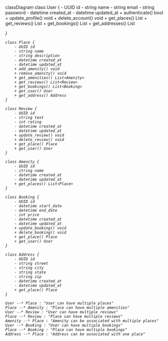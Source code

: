 classDiagram
    class User {
        - UUID id
        - string name
        - string email
        - string password
        - datetime created_at
        - datetime updated_at
        + authenticate() bool
        + update_profile() void
        + delete_account() void
        + get_places() List<Place>
        + get_reviews() List<Review>
        + get_bookings() List<Booking>
        + get_addresses() List<Address>
    }

    class Place {
        - UUID id
        - string name
        - string description
        - datetime created_at
        - datetime updated_at
        + add_amenity() void
        + remove_amenity() void
        + get_amenities() List<Amenity>
        + get_reviews() List<Review>
        + get_bookings() List<Booking>
        + get_user() User
        + get_address() Address
    }

    class Review {
        - UUID id
        - string text
        - int rating
        - datetime created_at
        - datetime updated_at
        + update_review() void
        + delete_review() void
        + get_place() Place
        + get_user() User
    }

    class Amenity {
        - UUID id
        - string name
        - datetime created_at
        - datetime updated_at
        + get_places() List<Place>
    }

    class Booking {
        - UUID id
        - datetime start_date
        - datetime end_date
        - int price
        - datetime created_at
        - datetime updated_at
        + update_booking() void
        + delete_booking() void
        + get_place() Place
        + get_user() User
    }

    class Address {
        - UUID id
        - string street
        - string city
        - string state
        - string zip
        - datetime created_at
        - datetime updated_at
        + get_place() Place
    }

    User --* Place : "User can have multiple places"
    Place --* Amenity : "Place can have multiple amenities"
    User --* Review : "User can have multiple reviews"
    Place --* Review : "Place can have multiple reviews"
    Amenity --* Place : "Amenity can be associated with multiple places"
    User --* Booking : "User can have multiple bookings"
    Place --* Booking : "Place can have multiple bookings"
    Address --* Place : "Address can be associated with one place"